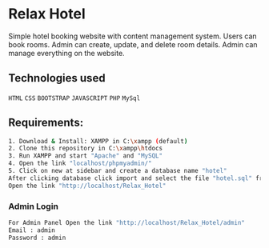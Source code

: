 # Relax Hotel

Simple hotel booking website with content management system. Users can book rooms. Admin can create, update, and delete room details. Admin can manage everything on the website.

## Technologies used

`HTML`
`CSS`
`BOOTSTRAP`
`JAVASCRIPT`
`PHP`
`MySql`

## Requirements:

```sh
1. Download & Install: XAMPP in C:\xampp (default)
2. Clone this repository in C:\xampp\htdocs
3. Run XAMPP and start "Apache" and "MySQL"
4. Open the link "localhost/phpmyadmin/"
5. Click on new at sidebar and create a database name "hotel"
After clicking database click import and select the file "hotel.sql" from DB folder
Open the link "http://localhost/Relax_Hotel"
```


### Admin Login

```sh
For Admin Panel Open the link "http://localhost/Relax_Hotel/admin"
Email : admin
Password : admin
```
